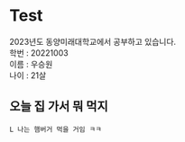 # Test

2023년도 동양미래대학교에서 공부하고 있습니다. <br>
학번 : 20221003 <br>
이름 : 우승원 <br>
나이 : 21살

## 오늘 집 가서 뭐 먹지
    L 나는 햄버거 먹을 거임 ㅋㅋ